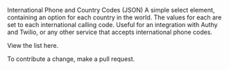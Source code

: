 International Phone and Country Codes (JSON)
A simple select element, containing an option for each country in the world. The values for each are set to each international calling code. Useful for an integration with Authy and Twilio, or any other service that accepts international phone codes.

View the list here.

To contribute a change, make a pull request.